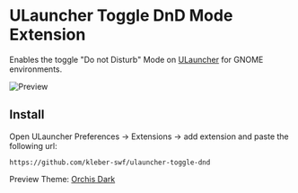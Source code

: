 # ULauncher Toggle DnD Mode Extension

Enables the toggle "Do not Disturb" Mode on [ULauncher](https://ulauncher.io/) for GNOME environments.

![Preview](https://raw.githubusercontent.com/kleber-swf/ulauncher-toggle-dnd/master/images/preview.png)

## Install

Open ULauncher Preferences -> Extensions -> add extension and paste the following url:

```
https://github.com/kleber-swf/ulauncher-toggle-dnd
```

Preview Theme: [Orchis Dark](https://github.com/kleber-swf/orchis-dark-ulauncher)
